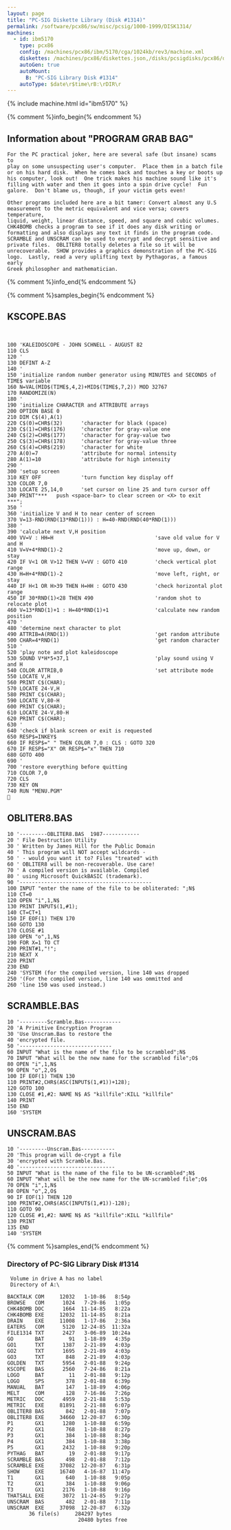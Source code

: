```yaml
---
layout: page
title: "PC-SIG Diskette Library (Disk #1314)"
permalink: /software/pcx86/sw/misc/pcsig/1000-1999/DISK1314/
machines:
  - id: ibm5170
    type: pcx86
    config: /machines/pcx86/ibm/5170/cga/1024kb/rev3/machine.xml
    diskettes: /machines/pcx86/diskettes.json,/disks/pcsigdisks/pcx86/diskettes.json
    autoGen: true
    autoMount:
      B: "PC-SIG Library Disk #1314"
    autoType: $date\r$time\rB:\rDIR\r
---
```


{% include machine.html id="ibm5170" %}

{% comment %}info_begin{% endcomment %}

## Information about "PROGRAM GRAB BAG"

    For the PC practical joker, here are several safe (but insane) scams to
    play on some unsuspecting user's computer.  Place them in a batch file
    or on his hard disk.  When he comes back and touches a key or boots up
    his computer, look out!  One trick makes his machine sound like it's
    filling with water and then it goes into a spin drive cycle!  Fun
    galore.  Don't blame us, though, if your victim gets even!
    
    Other programs included here are a bit tamer: Convert almost any U.S
    measurement to the metric equivalent and vice versa; covers temperature,
    liquid, weight, linear distance, speed, and square and cubic volumes.
    CHK4BOMB checks a program to see if it does any disk writing or
    formatting and also displays any text it finds in the program code.
    SCRAMBLE and UNSCRAM can be used to encrypt and decrypt sensitive and
    private files.  OBLITER8 totally deletes a file so it will be
    unrecoverable.  SHOW provides a graphics demonstration of the PC-SIG
    logo.  Lastly, read a very uplifting text by Pythagoras, a famous early
    Greek philosopher and mathematician.
{% comment %}info_end{% endcomment %}

{% comment %}samples_begin{% endcomment %}

## KSCOPE.BAS

```bas


100 'KALEIDOSCOPE - JOHN SCHNELL - AUGUST 82
110 CLS
120 '
130 DEFINT A-Z
140 '
150 'initialize random number generator using MINUTES and SECONDS of TIME$ variable
160 N=VAL(MID$(TIME$,4,2)+MID$(TIME$,7,2)) MOD 32767
170 RANDOMIZE(N)
180 '
190 'initialize CHARACTER and ATTRIBUTE arrays
200 OPTION BASE 0
210 DIM C$(4),A(1)
220 C$(0)=CHR$(32)      'character for black (space)
230 C$(1)=CHR$(176)     'character for gray-value one
240 C$(2)=CHR$(177)     'character for gray-value two
250 C$(3)=CHR$(178)     'character for gray-value three
260 C$(4)=CHR$(219)     'character for white
270 A(0)=7              'attribute for normal intensity
280 A(1)=10             'attribute for high intensity
290 '
300 'setup screen
310 KEY OFF             'turn function key display off
320 COLOR 7,0
330 LOCATE 25,14,0      'set cursor on line 25 and turn cursor off
340 PRINT"***   push <space-bar> to clear screen or <X> to exit   ***";
350 '
360 'initialize V and H to near center of screen
370 V=13-RND(RND(13*RND(1))) : H=40-RND(RND(40*RND(1)))
380 '
390 'calculate next V,H position
400 VV=V : HH=H                                 'save old value for V and H
410 V=V+4*RND(1)-2                              'move up, down, or stay
420 IF V<1 OR V>12 THEN V=VV : GOTO 410         'check vertical plot range
430 H=H+4*RND(1)-2                              'move left, right, or stay
440 IF H<1 OR H>39 THEN H=HH : GOTO 430         'check horizontal plot range
450 IF 30*RND(1)<28 THEN 490                    'random shot to relocate plot
460 V=13*RND(1)+1 : H=40*RND(1)+1               'calculate new random position
470 '
480 'determine next character to plot
490 ATTRIB=A(RND(1))                            'get random attribute
500 CHAR=4*RND(1)                               'get random character
510 '
520 'play note and plot kaleidoscope
530 SOUND V*H*5+37,1                            'play sound using V and H
540 COLOR ATTRIB,0                              'set attribute mode
550 LOCATE V,H
560 PRINT C$(CHAR);
570 LOCATE 24-V,H
580 PRINT C$(CHAR);
590 LOCATE V,80-H
600 PRINT C$(CHAR);
610 LOCATE 24-V,80-H
620 PRINT C$(CHAR);
630 '
640 'check if blank screen or exit is requested
650 RESP$=INKEY$
660 IF RESP$=" " THEN COLOR 7,0 : CLS : GOTO 320
670 IF RESP$="X" OR RESP$="x" THEN 710
680 GOTO 400
690 '
700 'restore everything before quitting
710 COLOR 7,0
720 CLS
730 KEY ON
740 RUN "MENU.PGM"

```

## OBLITER8.BAS

```bas
10 '---------OBLITER8.BAS  1987------------
20 ' File Destruction Utility
30 ' Written by James Hill for the Public Domain
40 ' This program will NOT accept wildcards -
50 ' - would you want it to? Files "treated" with
60 ' OBLITER8 will be non-recoverable. Use care!
70 ' A compiled version is available. Compiled
80 ' using Microsoft QuickBASIC (trademark).
90 '-------------------------------------------
100 INPUT "enter the name of the file to be obliterated: ";N$
110 CT=0
120 OPEN "i",1,N$
130 PRINT INPUT$(1,#1);
140 CT=CT+1
150 IF EOF(1) THEN 170
160 GOTO 130
170 CLOSE #1
180 OPEN "o",1,N$
190 FOR X=1 TO CT
200 PRINT#1,"!";
210 NEXT X
220 PRINT
230 END
240 'SYSTEM (for the compiled version, line 140 was dropped
250 '(For the compiled version, line 140 was ommitted and
260 'line 150 was used instead.)
```

## SCRAMBLE.BAS

```bas
10 '---------Scramble.Bas------------
20 'A Primitive Encryption Program
30 'Use Unscram.Bas to restore the
40 'encrypted file.
50 '------------------------------
60 INPUT "What is the name of the file to be scrambled";N$
70 INPUT "What will be the new name for the scrambled file";O$
80 OPEN "i",1,N$
90 OPEN "o",2,O$
100 IF EOF(1) THEN 130
110 PRINT#2,CHR$(ASC(INPUT$(1,#1))+128);
120 GOTO 100
130 CLOSE #1,#2: NAME N$ AS "killfile":KILL "killfile"
140 PRINT
150 END
160 'SYSTEM
```

## UNSCRAM.BAS

```bas
10 '---------Unscram.Bas-----------
20 'This program will de-crypt a file
30 'encrypted with Scramble.Bas. 
40 '-------------------------------
50 INPUT "What is the name of the file to be UN-scrambled";N$
60 INPUT "What will be the new name for the UN-scrambled file";O$
70 OPEN "i",1,N$
80 OPEN "o",2,O$
90 IF EOF(1) THEN 120
100 PRINT#2,CHR$(ASC(INPUT$(1,#1))-128);
110 GOTO 90
120 CLOSE #1,#2: NAME N$ AS "killfile":KILL "killfile"
130 PRINT
135 END
140 'SYSTEM
```

{% comment %}samples_end{% endcomment %}

### Directory of PC-SIG Library Disk #1314

     Volume in drive A has no label
     Directory of A:\

    BACKTALK COM     12032   1-10-86   8:54p
    BROWSE   COM      1024   7-29-86   1:05p
    CHK4BOMB DOC      1664  11-14-85   8:22a
    CHK4BOMB EXE     12032  11-14-85   8:21a
    DRAIN    EXE     11008   1-17-86   2:36a
    EATERS   COM      5120  12-24-85  11:32a
    FILE1314 TXT      2427   3-06-89  10:24a
    GO       BAT        91   1-18-89   4:35p
    GO1      TXT      1387   2-21-89   4:03p
    GO2      TXT      1695   2-21-89   4:03p
    GO3      TXT       848   2-21-89   4:03p
    GOLDEN   TXT      5954   2-01-88   9:24p
    KSCOPE   BAS      2560   7-24-86   8:21a
    LOGO     BAT        11   2-01-88   9:12p
    LOGO     SPS       378   2-01-88   6:39p
    MANUAL   BAT       147   1-18-89   4:06p
    MELT     COM       128   7-16-86   7:26p
    METRIC   DOC      4959   2-21-88   5:53p
    METRIC   EXE     81891   2-21-88   6:07p
    OBLITER8 BAS       842   2-01-88   7:07p
    OBLITER8 EXE     34660  12-20-87   6:30p
    P1       GX1      1280   1-10-88   6:59p
    P2       GX1       768   1-10-88   8:27p
    P3       GX1       384   1-10-88   8:34p
    P4       GX1       384   1-10-88   3:38p
    P5       GX1      2432   1-10-88   9:20p
    PYTHAG   BAT        19   2-01-88   9:17p
    SCRAMBLE BAS       498   2-01-88   7:12p
    SCRAMBLE EXE     37082  12-20-87   6:31p
    SHOW     EXE     16740   4-16-87  11:47p
    T1       GX1       640   1-10-88   9:05p
    T2       GX1       384   1-10-88   9:06p
    T3       GX1      2176   1-10-88   9:16p
    THATSALL EXE      3072  11-24-85   9:27p
    UNSCRAM  BAS       482   2-01-88   7:11p
    UNSCRAM  EXE     37098  12-20-87   6:32p
           36 file(s)     284297 bytes
                           20480 bytes free
